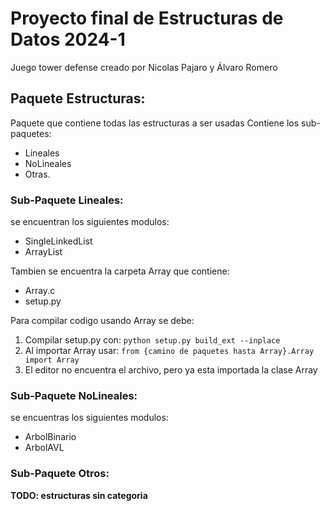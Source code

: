 # Proyecto final de Estructuras de Datos 2024-1
Juego tower defense creado por Nicolas Pajaro y Álvaro Romero
## Paquete Estructuras:
Paquete que contiene todas las estructuras a ser usadas
Contiene los sub-paquetes:
* Lineales
* NoLineales
* Otras.

### Sub-Paquete Lineales:
se encuentran los siguientes modulos:
* SingleLinkedList
* ArrayList

Tambien se encuentra la carpeta Array que contiene:
* Array.c
* setup.py

Para compilar codigo usando Array se debe:
1. Compilar setup.py con: `python setup.py build_ext --inplace`
2. Al importar Array usar: `from {camino de paquetes hasta Array}.Array import Array`
3. El editor no encuentra el archivo, pero ya esta importada la clase Array

### Sub-Paquete NoLineales:
se encuentras los siguientes modulos:
* ArbolBinario
* ArbolAVL

### Sub-Paquete Otros:
**TODO: estructuras sin categoria**
